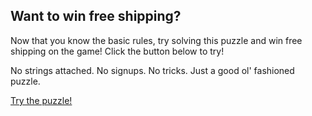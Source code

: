 ## Want to win free shipping?

Now that you know the basic rules, try solving this puzzle and win free shipping on the game! Click the button below to try!

No strings attached. No signups. No tricks. Just a good ol' fashioned puzzle.

<p><a href="/puzzle" class="puzzle-button buttonlink is-blue">Try the puzzle!</a></p>
